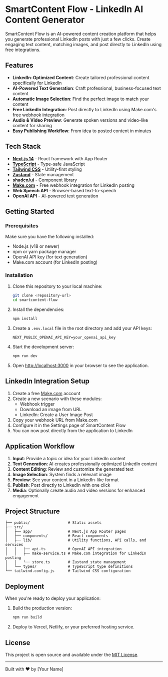 # SmartContent Flow - LinkedIn AI Content Generator

SmartContent Flow is an AI-powered content creation platform that helps you generate professional LinkedIn posts with just a few clicks. Create engaging text content, matching images, and post directly to LinkedIn using free integrations.

## Features

- **LinkedIn-Optimized Content**: Create tailored professional content specifically for LinkedIn
- **AI-Powered Text Generation**: Craft professional, business-focused text content
- **Automatic Image Selection**: Find the perfect image to match your content
- **Free LinkedIn Integration**: Post directly to LinkedIn using Make.com's free webhook integration
- **Audio & Video Preview**: Generate spoken versions and video-like content for sharing
- **Easy Publishing Workflow**: From idea to posted content in minutes

## Tech Stack

- **[Next.js 14](https://nextjs.org/)** - React framework with App Router
- **[TypeScript](https://www.typescriptlang.org/)** - Type-safe JavaScript
- **[Tailwind CSS](https://tailwindcss.com/)** - Utility-first styling
- **[Zustand](https://github.com/pmndrs/zustand)** - State management
- **[shadcn/ui](https://ui.shadcn.com/)** - Component library
- **[Make.com](https://make.com/)** - Free webhook integration for LinkedIn posting
- **Web Speech API** - Browser-based text-to-speech
- **OpenAI API** - AI-powered text generation

## Getting Started

### Prerequisites

Make sure you have the following installed:
- Node.js (v18 or newer)
- npm or yarn package manager
- OpenAI API key (for text generation)
- Make.com account (for LinkedIn posting)

### Installation

1. Clone this repository to your local machine:
   ```bash
   git clone <repository-url>
   cd smartcontent-flow
   ```

2. Install the dependencies:
   ```bash
   npm install
   ```

3. Create a `.env.local` file in the root directory and add your API keys:
   ```
   NEXT_PUBLIC_OPENAI_API_KEY=your_openai_api_key
   ```

4. Start the development server:
   ```bash
   npm run dev
   ```

5. Open [http://localhost:3000](http://localhost:3000) in your browser to see the application.

## LinkedIn Integration Setup

1. Create a free [Make.com](https://make.com) account
2. Create a new scenario with these modules:
   - Webhook trigger
   - Download an image from URL
   - LinkedIn: Create a User Image Post
3. Copy your webhook URL from Make.com
4. Configure it in the Settings page of SmartContent Flow
5. You can now post directly from the application to LinkedIn

## Application Workflow

1. **Input**: Provide a topic or idea for your LinkedIn content
2. **Text Generation**: AI creates professionally optimized LinkedIn content
3. **Content Editing**: Review and customize the generated text
4. **Image Selection**: System finds a relevant image
5. **Preview**: See your content in a LinkedIn-like format
6. **Publish**: Post directly to LinkedIn with one click
7. **Media**: Optionally create audio and video versions for enhanced engagement

## Project Structure

```
├── public/                 # Static assets
├── src/
│   ├── app/                # Next.js App Router pages
│   ├── components/         # React components 
│   ├── lib/                # Utility functions, API calls, and services
│   │   ├── api.ts          # OpenAI API integration
│   │   ├── make-service.ts # Make.com integration for LinkedIn posting
│   │   └── store.ts        # Zustand state management
│   └── types/              # TypeScript type definitions
└── tailwind.config.js      # Tailwind CSS configuration
```

## Deployment

When you're ready to deploy your application:

1. Build the production version:
   ```bash
   npm run build
   ```

2. Deploy to Vercel, Netlify, or your preferred hosting service.

## License

This project is open source and available under the [MIT License](LICENSE).

---

Built with ❤️ by [Your Name]
